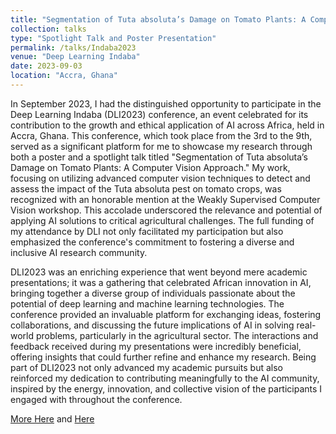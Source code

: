 ```yaml
---
title: "Segmentation of Tuta absoluta’s Damage on Tomato Plants: A Computer Vision Approach"
collection: talks
type: "Spotlight Talk and Poster Presentation"
permalink: /talks/Indaba2023
venue: "Deep Learning Indaba"
date: 2023-09-03
location: "Accra, Ghana"
---
```



In September 2023, I had the distinguished opportunity to participate in the Deep Learning Indaba (DLI2023) conference, an event celebrated for its contribution to the growth and ethical application of AI across Africa, held in Accra, Ghana. This conference, which took place from the 3rd to the 9th, served as a significant platform for me to showcase my research through both a poster and a spotlight talk titled "Segmentation of Tuta absoluta’s Damage on Tomato Plants: A Computer Vision Approach." My work, focusing on utilizing advanced computer vision techniques to detect and assess the impact of the Tuta absoluta pest on tomato crops, was recognized with an honorable mention at the Weakly Supervised Computer Vision workshop. This accolade underscored the relevance and potential of applying AI solutions to critical agricultural challenges. The full funding of my attendance by DLI not only facilitated my participation but also emphasized the conference's commitment to fostering a diverse and inclusive AI research community.

DLI2023 was an enriching experience that went beyond mere academic presentations; it was a gathering that celebrated African innovation in AI, bringing together a diverse group of individuals passionate about the potential of deep learning and machine learning technologies. The conference provided an invaluable platform for exchanging ideas, fostering collaborations, and discussing the future implications of AI in solving real-world problems, particularly in the agricultural sector. The interactions and feedback received during my presentations were incredibly beneficial, offering insights that could further refine and enhance my research. Being part of DLI2023 not only advanced my academic pursuits but also reinforced my dedication to contributing meaningfully to the AI community, inspired by the energy, innovation, and collective vision of the participants I engaged with throughout the conference.


[More Here](https://deeplearningindaba.com/2023/poster-submissions/) and [Here](https://wscv-indaba.github.io/2023#awards) 
